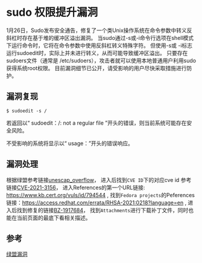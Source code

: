# sudo 权限提升漏洞
1月26日，Sudo发布安全通告，修复了一个类Unix操作系统在命令参数中转义反斜杠时存在基于堆的缓冲区溢出漏洞。
当sudo通过-s或-i命令行选项在shell模式下运行命令时，它将在命令参数中使用反斜杠转义特殊字符。
但使用-s或 -i标志运行sudoedit时，实际上并未进行转义，从而可能导致缓冲区溢出。
只要存在sudoers文件（通常是 /etc/sudoers），攻击者就可以使用本地普通用户利用sudo获得系统root权限。
目前漏洞细节已公开，请受影响的用户尽快采取措施进行防护。

## 漏洞复现
```
$ sudoedit -s /
```
若返回以“ sudoedit：/: not a regular file ”开头的错误，则当前系统可能存在安全风险。

不受影响的系统将显示以“ usage：”开头的错误响应。

## 漏洞处理
根据绿盟参考链接[unescap_overflow](https://www.sudo.ws/alerts/unescape_overflow.html)，
进入后找到`CVE ID`下的对应cve id 参考链接[CVE-2021-3156](https://cve.mitre.org/cgi-bin/cvename.cgi?name=CVE-2021-3156)，
进入References的第一个URL链接: https://www.kb.cert.org/vuls/id/794544 ,
找到`Fedora projects`的Peferences链接：https://access.redhat.com/errata/RHSA-2021:0218?language=en ,
进入后找到修复的链接[BZ-1917684](https://bugzilla.redhat.com/show_bug.cgi?id=1917684)，
找到`Attachments`进行下载补丁文件，同时也能在当前页面的最底下看相关描述。


## 参考
[绿盟漏洞](http://blog.nsfocus.net/cve-2021-3156/)
